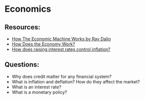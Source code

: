# Economics


## Resources:

* [How The Economic Machine Works by Ray Dalio](https://www.youtube.com/watch?v=PHe0bXAIuk0)
* [How Does the Economy Work?](https://academy.binance.com/en/articles/how-does-the-economy-work)
* [How does raising interest rates control inflation?](https://www.youtube.com/watch?v=R8VBRCs2jTU)

## Questions:

* Why does credit matter for any financial system?
* What is inflation and deflation? How do they affect the market?
* What is an interest rate?
* What is a monetary policy?
